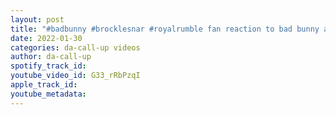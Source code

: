 ```yaml
---
layout: post
title: "#badbunny #brocklesnar #royalrumble fan reaction to bad bunny at the Royal Rumble"
date: 2022-01-30
categories: da-call-up videos
author: da-call-up
spotify_track_id: 
youtube_video_id: G33_rRbPzqI
apple_track_id: 
youtube_metadata: 
---
```

